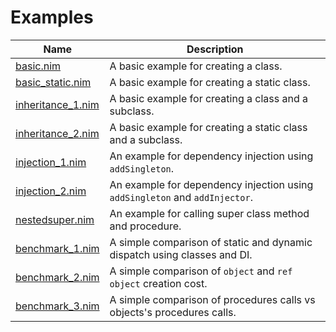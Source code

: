 # Examples



| Name                                                                                        | Description                                                                 |
|---------------------------------------------------------------------------------------------|-----------------------------------------------------------------------------|
| [basic.nim](https://github.com/YaDev/NimCLS/blob/master/examples/basic.nim)                 | A basic example for creating a class.                                       |
| [basic_static.nim](https://github.com/YaDev/NimCLS/blob/master/examples/basic_static.nim)   | A basic example for creating a static class.                                |
| [inheritance_1.nim](https://github.com/YaDev/NimCLS/blob/master/examples/inheritance_1.nim) | A basic example for creating a class and a subclass.                        |
| [inheritance_2.nim](https://github.com/YaDev/NimCLS/blob/master/examples/inheritance_2.nim) | A basic example for creating a static class and a subclass.                 |
| [injection_1.nim](https://github.com/YaDev/NimCLS/blob/master/examples/injection_1.nim)     | An example for dependency injection using `addSingleton`.                   |
| [injection_2.nim](https://github.com/YaDev/NimCLS/blob/master/examples/injection_2.nim)     | An example for dependency injection using `addSingleton` and `addInjector`. |
| [nestedsuper.nim](https://github.com/YaDev/NimCLS/blob/master/examples/nestedsuper.nim)     | An example for calling super class method and procedure.                    |
| [benchmark_1.nim](https://github.com/YaDev/NimCLS/blob/master/examples/benchmark_1.nim)     | A simple comparison of static and dynamic dispatch using classes and DI.    |
| [benchmark_2.nim](https://github.com/YaDev/NimCLS/blob/master/examples/benchmark_2.nim)     | A simple comparison of `object` and `ref object` creation cost.             |
| [benchmark_3.nim](https://github.com/YaDev/NimCLS/blob/master/examples/benchmark_3.nim)     | A simple comparison of procedures calls vs objects's procedures calls.      |